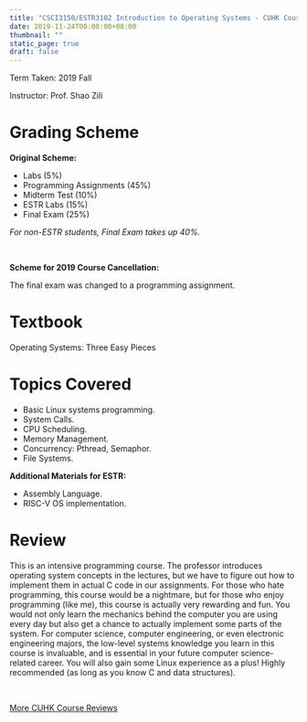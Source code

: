 ```yaml
---
title: "CSCI3150/ESTR3102 Introduction to Operating Systems - CUHK Course Review"
date: 2019-11-24T00:00:00+08:00
thumbnail: ""
static_page: true
draft: false
---
```


Term Taken: 2019 Fall

Instructor: Prof. Shao Zili

# Grading Scheme
**Original Scheme:**

* Labs (5%)
* Programming Assignments (45%)
* Midterm Test (10%)
* ESTR Labs (15%)
* Final Exam (25%)

*For non-ESTR students, Final Exam takes up 40%.*

<br />

**Scheme for 2019 Course Cancellation:**

The final exam was changed to a programming assignment.

# Textbook
Operating Systems: Three Easy Pieces

# Topics Covered
* Basic Linux systems programming.
* System Calls.
* CPU Scheduling.
* Memory Management.
* Concurrency: Pthread, Semaphor.
* File Systems.

**Additional Materials for ESTR:**

* Assembly Language.
* RISC-V OS implementation.

# Review

This is an intensive programming course. The professor introduces operating system concepts in the lectures, but we have to figure out how to implement them in actual C code in our assignments. For those who hate programming, this course would be a nightmare, but for those who enjoy programming (like me), this course is actually very rewarding and fun. You would not only learn the mechanics behind the computer you are using every day but also get a chance to actually implement some parts of the system. For computer science, computer engineering, or even electronic engineering majors, the low-level systems knowledge you learn in this course is invaluable, and is essential in your future computer science-related career. You will also gain some Linux experience as a plus! Highly recommended (as long as you know C and data structures).

<br />

[More CUHK Course Reviews](/course-review)